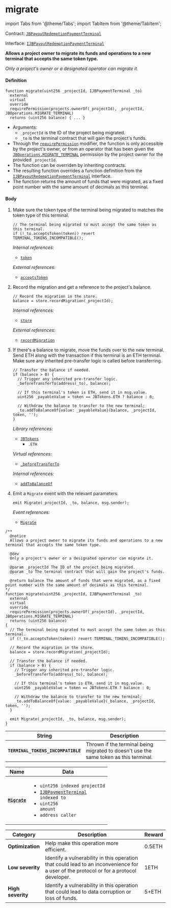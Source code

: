 # migrate

import Tabs from '@theme/Tabs';
import TabItem from '@theme/TabItem';

Contract: [`JBPayoutRedemptionPaymentTerminal`](/api/contracts/or-abstract/jbpayoutredemptionpaymentterminal/README.md)​‌

Interface: [`IJBPayoutRedemptionPaymentTerminal`](/api/interfaces/ijbpayoutredemptionpaymentterminal.md)

<Tabs>
<TabItem value="Step by step" label="Step by step">

**Allows a project owner to migrate its funds and operations to a new terminal that accepts the same token type.**

_Only a project's owner or a designated operator can migrate it._

#### Definition

```
function migrate(uint256 _projectId, IJBPaymentTerminal _to)
  external
  virtual
  override
  requirePermission(projects.ownerOf(_projectId), _projectId, JBOperations.MIGRATE_TERMINAL) 
  returns (uint256 balance) { ... }
```

* Arguments:
  * `_projectId` is the ID of the project being migrated.
  * `_to` is the terminal contract that will gain the project's funds.
* Through the [`requirePermission`](/api/contracts/or-abstract/jboperatable/modifiers/requirepermission.md) modifier, the function is only accessible by the project's owner, or from an operator that has been given the [`JBOperations.MIGRATE_TERMINAL`](/api/libraries/jboperations.md) permission by the project owner for the provided `_projectId`.
* The function can be overriden by inheriting contracts.
* The resulting function overrides a function definition from the [`IJBPayoutRedemptionPaymentTerminal`](/api/interfaces/ijbpayoutredemptionpaymentterminal.md) interface.
* The function returns the amount of funds that were migrated, as a fixed point number with the same amount of decimals as this terminal.

#### Body

1.  Make sure the token type of the terminal being migrated to matches the token type of this terminal.

    ```
    // The terminal being migrated to must accept the same token as this terminal.
    if (!_to.acceptsToken(token)) revert TERMINAL_TOKENS_INCOMPATIBLE();
    ```

    _Internal references:_

    * [`token`](/api/contracts/or-abstract/jbsingletokenpaymentterminal/properties/token.md)

    _External references:_

    * [`acceptsToken`](/api/contracts/or-abstract/jbsingletokenpaymentterminal/read/acceptstoken.md)
2.  Record the migration and get a reference to the project's balance.

    ```
    // Record the migration in the store.
    balance = store.recordMigration(_projectId);
    ```

    _Internal references:_

    * [`store`](/api/contracts/or-abstract/jbpayoutredemptionpaymentterminal/properties/store.md)

    _External references:_

    * [`recordMigration`](/api/contracts/jbsingletokenpaymentterminalstore/write/recordmigration.md)
3.  If there's a balance to migrate, move the funds over to the new terminal. Send ETH along with the transaction if this terminal is an ETH terminal. Make sure any inherited pre-transfer logic is called before transferring. 

    ```
    // Transfer the balance if needed.
    if (balance > 0) {
      // Trigger any inherited pre-transfer logic.
      _beforeTransferTo(address(_to), balance);

      // If this terminal's token is ETH, send it in msg.value.
      uint256 _payableValue = token == JBTokens.ETH ? balance : 0;

      // Withdraw the balance to transfer to the new terminal;
      _to.addToBalanceOf{value: _payableValue}(balance, _projectId, token, '');
    }
    ```

    _Library references:_

    * [`JBTokens`](/api/libraries/jbcurrencies.md)
      * `.ETH`

    _Virtual references:_

    * [`_beforeTransferTo`](/api/contracts/or-abstract/jbpayoutredemptionpaymentterminal/write/-_beforetransferto.md)

    _Internal references:_

    * [`addToBalanceOf`](/api/contracts/or-abstract/jbpayoutredemptionpaymentterminal/write/addtobalanceof.md)
4.  Emit a `Migrate` event with the relevant parameters.

    ```
    emit Migrate(_projectId, _to, balance, msg.sender);
    ```

    _Event references:_

    * [`Migrate`](/api/contracts/or-abstract/jbpayoutredemptionpaymentterminal/events/migrate.md)

</TabItem>

<TabItem value="Code" label="Code">

```
/**
  @notice
  Allows a project owner to migrate its funds and operations to a new terminal that accepts the same token type.

  @dev
  Only a project's owner or a designated operator can migrate it.

  @param _projectId The ID of the project being migrated.
  @param _to The terminal contract that will gain the project's funds.

  @return balance The amount of funds that were migrated, as a fixed point number with the same amount of decimals as this terminal.
*/
function migrate(uint256 _projectId, IJBPaymentTerminal _to)
  external
  virtual
  override
  requirePermission(projects.ownerOf(_projectId), _projectId, JBOperations.MIGRATE_TERMINAL)
  returns (uint256 balance)
{
  // The terminal being migrated to must accept the same token as this terminal.
  if (!_to.acceptsToken(token)) revert TERMINAL_TOKENS_INCOMPATIBLE();

  // Record the migration in the store.
  balance = store.recordMigration(_projectId);

  // Transfer the balance if needed.
  if (balance > 0) {
    // Trigger any inherited pre-transfer logic.
    _beforeTransferTo(address(_to), balance);

    // If this terminal's token is ETH, send it in msg.value.
    uint256 _payableValue = token == JBTokens.ETH ? balance : 0;

    // Withdraw the balance to transfer to the new terminal;
    _to.addToBalanceOf{value: _payableValue}(_balance, _projectId, token, '');
  }

  emit Migrate(_projectId, _to, balance, msg.sender);
}
```

</TabItem>

<TabItem value="Errors" label="Errors">

| String                             | Description                                                                           |
| ---------------------------------- | ------------------------------------------------------------------------------------- |
| **`TERMINAL_TOKENS_INCOMPATIBLE`** | Thrown if the terminal being migrated to doesn't use the same token as this terminal. |

</TabItem>

<TabItem value="Events" label="Events">

| Name                                       | Data                                                                                                                                                                                                                                               |
| ------------------------------------------ | -------------------------------------------------------------------------------------------------------------------------------------------------------------------------------------------------------------------------------------------------- |
| [**`Migrate`**](/api/contracts/or-abstract/jbpayoutredemptionpaymentterminal/events/migrate.md)                                 | <ul><li><code>uint256 indexed projectId</code></li><li><code>[IJBPaymentTerminal](/api/interfaces/ijbpaymentterminal.md) indexed to</code></li><li><code>uint256 amount</code></li><li><code>address caller</code></li></ul>                                                                                                                                                                                                                                 |

</TabItem>

<TabItem value="Bug bounty" label="Bug bounty">

| Category          | Description                                                                                                                            | Reward |
| ----------------- | -------------------------------------------------------------------------------------------------------------------------------------- | ------ |
| **Optimization**  | Help make this operation more efficient.                                                                                               | 0.5ETH |
| **Low severity**  | Identify a vulnerability in this operation that could lead to an inconvenience for a user of the protocol or for a protocol developer. | 1ETH   |
| **High severity** | Identify a vulnerability in this operation that could lead to data corruption or loss of funds.                                        | 5+ETH  |

</TabItem>
</Tabs>
